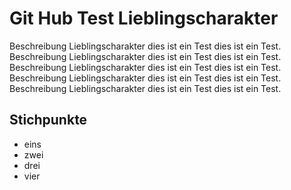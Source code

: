 
# Git Hub Test Lieblingscharakter

Beschreibung Lieblingscharakter dies ist ein Test dies ist ein Test.
Beschreibung Lieblingscharakter dies ist ein Test dies ist ein Test.
Beschreibung Lieblingscharakter dies ist ein Test dies ist ein Test.
Beschreibung Lieblingscharakter dies ist ein Test dies ist ein Test.
Beschreibung Lieblingscharakter dies ist ein Test dies ist ein Test.

## Stichpunkte

* eins
* zwei
* drei
* vier
